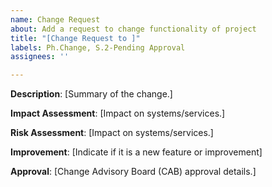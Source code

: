 ```yaml
---
name: Change Request
about: Add a request to change functionality of project
title: "[Change Request to ]"
labels: Ph.Change, S.2-Pending Approval
assignees: ''

---
```


**Description**: 
[Summary of the change.]

**Impact Assessment**: 
[Impact on systems/services.]

**Risk Assessment**: 
[Impact on systems/services.]

**Improvement**: 
[Indicate if it is a new feature or improvement]

**Approval**: 
[Change Advisory Board (CAB) approval details.]
